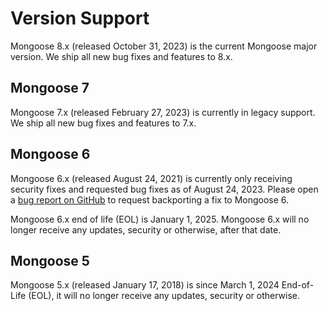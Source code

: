 # Version Support

Mongoose 8.x (released October 31, 2023) is the current Mongoose major version.
We ship all new bug fixes and features to 8.x.

## Mongoose 7

Mongoose 7.x (released February 27, 2023) is currently in legacy support.
We ship all new bug fixes and features to 7.x.

## Mongoose 6

Mongoose 6.x (released August 24, 2021) is currently only receiving security fixes and requested bug fixes as of August 24, 2023.
Please open a [bug report on GitHub](https://github.com/Automattic/mongoose/issues/new?assignees=&labels=&template=bug.yml) to request backporting a fix to Mongoose 6.

Mongoose 6.x end of life (EOL) is January 1, 2025.
Mongoose 6.x will no longer receive any updates, security or otherwise, after that date.

## Mongoose 5

Mongoose 5.x (released January 17, 2018) is since March 1, 2024 End-of-Life (EOL), it will no longer receive any updates, security or otherwise.
